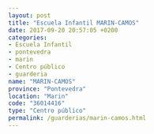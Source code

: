 ```yaml
---
layout: post
title: "Escuela Infantil MARIN-CAMOS"
date: 2017-09-20 20:57:05 +0200
categories:
- Escuela Infantil
- pontevedra
- marin
- Centro público
- guarderia
name: "MARIN-CAMOS"
province: "Pontevedra"
location: "Marin"
code: "36014416"
type: "Centro público"
permalink: /guarderias/marin-camos.html
---
```

